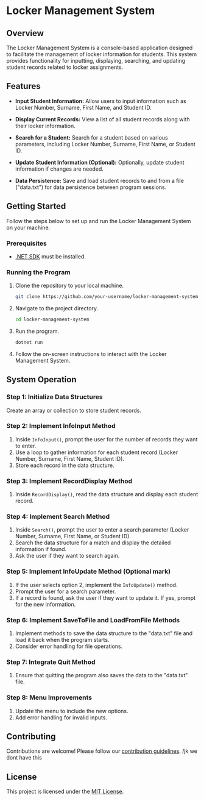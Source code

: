 # Locker Management System

## Overview

The Locker Management System is a console-based application designed to facilitate the management of locker information for students. This system provides functionality for inputting, displaying, searching, and updating student records related to locker assignments.

## Features

- **Input Student Information:** Allow users to input information such as Locker Number, Surname, First Name, and Student ID.

- **Display Current Records:** View a list of all student records along with their locker information.

- **Search for a Student:** Search for a student based on various parameters, including Locker Number, Surname, First Name, or Student ID.

- **Update Student Information (Optional):** Optionally, update student information if changes are needed.

- **Data Persistence:** Save and load student records to and from a file ("data.txt") for data persistence between program sessions.

## Getting Started

Follow the steps below to set up and run the Locker Management System on your machine.

### Prerequisites

- [.NET SDK](https://dotnet.microsoft.com/download) must be installed.

### Running the Program

1. Clone the repository to your local machine.

    ```bash
    git clone https://github.com/your-username/locker-management-system.git
    ```

2. Navigate to the project directory.

    ```bash
    cd locker-management-system
    ```

3. Run the program.

    ```bash
    dotnet run
    ```

4. Follow the on-screen instructions to interact with the Locker Management System.

## System Operation

### Step 1: Initialize Data Structures

Create an array or collection to store student records.

### Step 2: Implement InfoInput Method

1. Inside `InfoInput()`, prompt the user for the number of records they want to enter.
2. Use a loop to gather information for each student record (Locker Number, Surname, First Name, Student ID).
3. Store each record in the data structure.

### Step 3: Implement RecordDisplay Method

1. Inside `RecordDisplay()`, read the data structure and display each student record.

### Step 4: Implement Search Method

1. Inside `Search()`, prompt the user to enter a search parameter (Locker Number, Surname, First Name, or Student ID).
2. Search the data structure for a match and display the detailed information if found.
3. Ask the user if they want to search again.

### Step 5: Implement InfoUpdate Method (Optional mark)

1. If the user selects option 2, implement the `InfoUpdate()` method.
2. Prompt the user for a search parameter.
3. If a record is found, ask the user if they want to update it. If yes, prompt for the new information.

### Step 6: Implement SaveToFile and LoadFromFile Methods

1. Implement methods to save the data structure to the "data.txt" file and load it back when the program starts.
2. Consider error handling for file operations.

### Step 7: Integrate Quit Method

1. Ensure that quitting the program also saves the data to the "data.txt" file.

### Step 8: Menu Improvements

1. Update the menu to include the new options.
2. Add error handling for invalid inputs.

## Contributing

Contributions are welcome! Please follow our [contribution guidelines](CONTRIBUTING.md). /jk we dont have this

## License

This project is licensed under the [MIT License](LICENSE).
